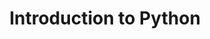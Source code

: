---
layout: certificates
title: Introduction to Python
img_path: ../images/certificates/py-intro.jpg
pdf: ../images/certificates/py-intro.jpg
---